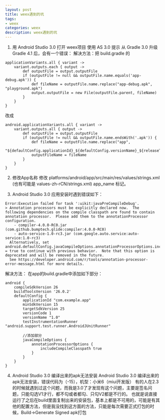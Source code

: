 ```yaml
---
layout: post
title: weex遇到的坑
tags:
- weex
categories: weex
description: weex遇到的坑
---
```


<!-- more -->
1. 用 Android Studio 3.0 打开 weex项目
使用 AS 3.0 提示 从 Gradle 3.0 升级 Gradle 4.1 后，会有一个错误：
[](http://liuguixue.com/media/15103142540628/15125788051561.jpg)
解决方法：把 build.gradle 的
```
applicationVariants.all { variant ->
    variant.outputs.each { output ->
        def outputFile = output.outputFile
        if (outputFile != null && outputFile.name.equals('app-debug.apk')) {
            def fileName = outputFile.name.replace("app-debug.apk", "playground.apk")
            output.outputFile = new File(outputFile.parent, fileName)
        }
    }
}
```
改成
```
android.applicationVariants.all { variant ->
    variant.outputs.all { output ->
        def outputFile = output.outputFile
        if (outputFile != null && outputFile.name.endsWith('.apk')) {
            def fileName = outputFile.name.replace("app", 
                    "${defaultConfig.applicationId}_${defaultConfig.versionName}_${releaseTime()}")
            outputFileName = fileName
        }
    }
}
```
2. 修改App名称
修改 platforms/android/app/src/main/res/values/strings.xml (也有可能是 values-zh-rCN/strings.xml) app_name 标记。

3. Android Studio 3.0 应用安装时遇到错误如下：
```
Error:Execution failed for task ':uikit:javaPreCompileDebug'.
> Annotation processors must be explicitly declared now.  The following dependencies on the compile classpath are found to contain annotation processor.  Please add them to the annotationProcessor configuration.
    - compiler-4.0.0-RC0.jar (com.github.bumptech.glide:compiler:4.0.0-RC0)
    - auto-service-1.0-rc3.jar (com.google.auto.service:auto-service:1.0-rc3)
  Alternatively, set android.defaultConfig.javaCompileOptions.annotationProcessorOptions.includeCompileClasspath = true to continue with previous behavior.  Note that this option is deprecated and will be removed in the future.
  See https://developer.android.com/r/tools/annotation-processor-error-message.html for more details.
```
解决方法： 
在app的build.gradle中添加如下部分：
```
android {
    compileSdkVersion 26
    buildToolsVersion '26.0.2'
    defaultConfig {
        applicationId "com.example.app"
        minSdkVersion 15
        targetSdkVersion 25
        versionCode 1
        versionName "1.0"
        testInstrumentationRunner "android.support.test.runner.AndroidJUnitRunner"

        //添加部分
        javaCompileOptions {
            annotationProcessorOptions {
                includeCompileClasspath true
            }
        }
    }
}
```

4. Android Studio 3.0 编译出来的apk无法安装
Android Studio 3.0 编译出来的apk无法安装，错误代码为（-15），机型：小米6（miui开发版）
有的人在2.3的时候就遇到过这个问题，而我是3.0了才发现有这个问题，主要是签名问题，只能勾选V1才行，都不勾或者都勾、只勾V2都是不行的。
也就是说直接运行了之后在build里面复制出来的安装包，基本上都是不可用的，可能是有其他的配置方法，但是我没找到这方面的方法，只能是每次需要正式打包的时候，Build->Generate Signed apk打包
[](https://static.oschina.net/uploads/space/2017/1103/112014_NSlJ_1462828.png)